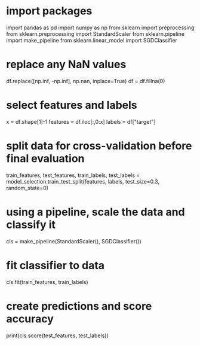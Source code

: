# import packages
import pandas as pd
import numpy as np
from sklearn import preprocessing
from sklearn.preprocessing import StandardScaler
from sklearn.pipeline import make_pipeline
from sklearn.linear_model import SGDClassifier

# replace any NaN values
df.replace([np.inf, -np.inf], np.nan, inplace=True)
df = df.fillna(0)

# select features and labels
x = df.shape[1]-1
features = df.iloc[:,0:x]
labels = df["target"]

# split data for cross-validation before final evaluation
train_features, test_features, train_labels, test_labels = model_selection.train_test_split(features, labels, test_size=0.3, random_state=0)

# using a pipeline, scale  the data and classify it
cls = make_pipeline(StandardScaler(), SGDClassifier())

# fit classifier to data
cls.fit(train_features, train_labels)

# create predictions and score accuracy
print(cls.score(test_features, test_labels))

